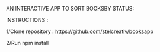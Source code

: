 AN INTERACTIVE APP TO SORT BOOKSBY STATUS:

INSTRUCTIONS :

1/Clone repository :
https://github.com/stelcreativ/booksapp

2/Run npm install
